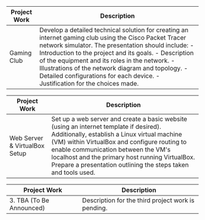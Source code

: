 | Project Work                       | Description                                                                                                           |
|-----------------------------------|-----------------------------------------------------------------------------------------------------------------------|
| Gaming Club                     | Develop a detailed technical solution for creating an internet gaming club using the Cisco Packet Tracer network simulator. The presentation should include:  - Introduction to the project and its goals.  - Description of the equipment and its roles in the network.  - Illustrations of the network diagram and topology.  - Detailed configurations for each device.  - Justification for the choices made. |

| Project Work                       | Description                                                                                                           |
|-----------------------------------|-----------------------------------------------------------------------------------------------------------------------|
| Web Server & VirtualBox Setup   | Set up a web server and create a basic website (using an internet template if desired). Additionally, establish a Linux virtual machine (VM) within VirtualBox and configure routing to enable communication between the VM's localhost and the primary host running VirtualBox. Prepare a presentation outlining the steps taken and tools used. |

| Project Work                       | Description                                                                                                           |
|-----------------------------------|-----------------------------------------------------------------------------------------------------------------------|
| 3. TBA (To Be Announced)           | Description for the third project work is pending.                                                                   |
